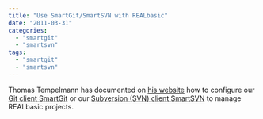 ```yaml
---
title: "Use SmartGit/SmartSVN with REALbasic"
date: "2011-03-31"
categories: 
  - "smartgit"
  - "smartsvn"
tags: 
  - "smartgit"
  - "smartsvn"
---
```


Thomas Tempelmann has documented on [his website](http://www.tempel.org/Arbed/SmartGit) how to configure our [Git client SmartGit](http://www.syntevo.com/smartgit/index.html) or our [Subversion (SVN) client SmartSVN](http://www.syntevo.com/smartsvn/index.html) to manage REALbasic projects.

